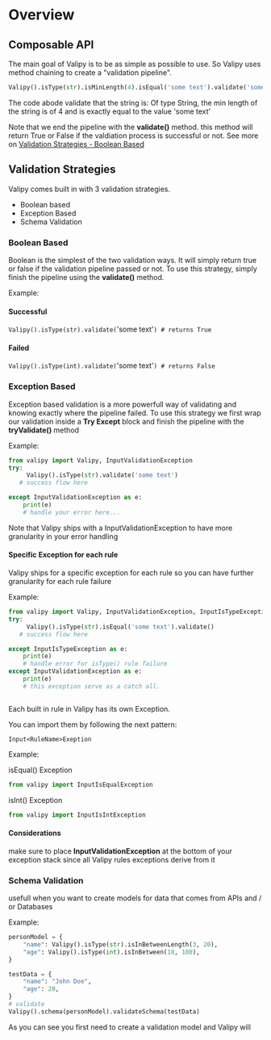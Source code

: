 # Overview

## Composable API

The main goal of Valipy is to be as simple as possible to use. So Valipy uses method chaining to create a "validation pipeline".

```python
Valipy().isType(str).isMinLength(4).isEqual('some text').validate('some text') # returns True
```

The code abode validate that the string is: Of type String, the min length of the string is of 4 and is exactly equal to the value 'some text'

Note that we end the pipeline with the **validate()** method. this method will return True or False if the valdiation process is successful or not. See more on [Validation Strategies - Boolean Based](#Boolean-Based)

## Validation Strategies

Valipy comes built in with 3 validation strategies.

- Boolean based
- Exception Based
- Schema Validation

### Boolean Based

Boolean is the simplest of the two validation ways. It will simply return true or false if the validation pipeline passed or not. To use this strategy, simply finish the pipeline using the **validate()** method.

Example:

#### Successful

`Valipy().isType(str).validate(`'some text'`) # returns True`

#### Failed

`Valipy().isType(int).validate(`'some text'`) # returns False`

### Exception Based

Exception based validation is a more powerfull way of validating and knowing exactly where the pipeline failed. To use this strategy we first wrap our validation inside a **Try Except** block and finish the pipeline with the **tryValidate()** method

Example:

```python
from valipy import Valipy, InputValidationException
try:
     Valipy().isType(str).validate('some text') 
   # success flow here

except InputValidationException as e:
	print(e)
	# handle your error here...


```

Note that Valipy ships with a InputValidationException  to have more granularity in your error handling

#### Specific Exception for each rule

Valipy ships for a specific exception for each rule so you can have further granularity for each rule failure

Example:

```python
from valipy import Valipy, InputValidationException, InputIsTypeException
try:
     Valipy().isType(str).isEqual('some text').validate() 
   # success flow here

except InputIsTypeException as e:
	print(e)
	# handle error for isType() rule failure
except InputValidationException as e:
	print(e)
	# this exception serve as a catch all.



```

Each built in rule in Valipy has its own Exception.

You can import them by following the next  pattern:

`Input<RuleName>Exeption`

Example:

isEqual() Exception

```python
from valipy import InputIsEqualException
```

isInt() Exception

```python
from valipy import InputIsIntException
```

#### Considerations

make sure to place **InputValidationException** at the bottom of your exception stack since all Valipy rules exceptions derive from it

### Schema Validation

usefull when you want to create models for data that comes from APIs and / or Databases

Example:

```python
personModel = {
    "name": Valipy().isType(str).isInBetweenLength(3, 20),
    "age": Valipy().isType(int).isInBetween(18, 100),
}

testData = {
    "name": "John Doe",
    "age": 20,
}
# validate
Valipy().schema(personModel).validateSchema(testData)
```

As you can see you first need to create a validation model and Valipy will
